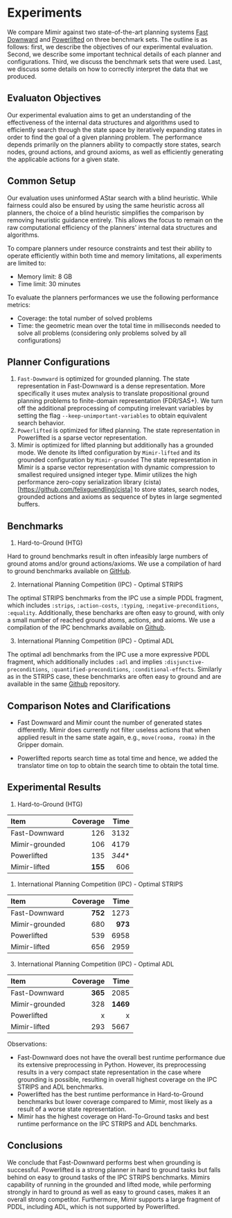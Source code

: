 
# Experiments

We compare Mimir against two state-of-the-art planning systems [Fast Downward](https://github.com/aibasel/downward) and [Powerlifted](https://github.com/abcorrea/powerlifted) on three benchmark sets. The outline is as follows: first, we describe the objectives of our experimental evaluation. Second, we describe some important technical details of each planner and configurations. Third, we discuss the benchmark sets that were used. Last, we discuss some details on how to correctly interpret the data that we produced.

## Evaluaton Objectives

Our experimental evaluation aims to get an understanding of the effectiveness of the internal data structures and algorithms used to efficiently search through the state space by iteratively expanding states in order to find the goal of a given planning problem. The performance depends primarily on the planners ability to compactly store states, search nodes, ground actions, and ground axioms, as well as efficiently generating the applicable actions for a given state.

## Common Setup

Our evaluation uses uninformed AStar search with a blind heuristic. While fairness could also be ensured by using the same heuristic across all planners, the choice of a blind heuristic simplifies the comparison by removing heuristic guidance entirely. This allows the focus to remain on the raw computational efficiency of the planners' internal data structures and algorithms.

To compare planners under resource constraints and test their ability to operate efficiently within both time and memory limitations, all experiments are limited to:

- Memory limit: 8 GB
- Time limit: 30 minutes

To evaluate the planners performances we use the following performance metrics:

- Coverage: the total number of solved problems
- Time: the geometric mean over the total time in milliseconds needed to solve all problems (considering only problems solved by all configurations)

## Planner Configurations

1. `Fast-Downward` is optimized for grounded planning. The state representation in Fast-Downward is a dense representation. More specifically it uses mutex analysis to translate propositional ground planning problems to finite-domain representation (FDR/SAS+). We turn off the additional preprocessing of computing irrelevant variables by setting the flag `--keep-unimportant-variables` to obtain equivalent search behavior.
2. `Powerlifted` is optimized for lifted planning. The state representation in Powerlifted is a sparse vector representation.
3. Mimir is optimized for lifted planning but additionally has a grounded mode. We denote its lifted configuration by `Mimir-lifted` and its grounded configuration by `Mimir-grounded` The state representation in Mimir is a sparse vector representation with dynamic compression to smallest required unsigned integer type. Mimir utilizes the high performance zero-copy serialization library (cista)[https://github.com/felixguendling/cista] to store states, search nodes, grounded actions and axioms as sequence of bytes in large segmented buffers.

## Benchmarks

1. Hard-to-Ground (HTG)

Hard to ground benchmarks result in often infeasibly large numbers of ground atoms and/or ground actions/axioms. We use a compilation of hard to ground benchmarks available on [GitHub](https://github.com/abcorrea/htg-domains).

2. International Planning Competition (IPC) - Optimal STRIPS

The optimal STRIPS benchmarks from the IPC use a simple PDDL fragment, which includes `:strips`, `:action-costs`, `:typing`, `:negative-preconditions`, `:equality`. Additionally, these bencharks are often easy to ground, with only a small number of reached ground atoms, actions, and axioms. We use a compilation of the IPC benchmarks available on [Github](https://github.com/aibasel/downward-benchmarks).

3. International Planning Competition (IPC) - Optimal ADL

The optimal adl benchmarks from the IPC use a more expressive PDDL fragment, which additionally includes `:adl` and implies `:disjunctive-preconditions`, `:quantified-preconditions`, `:conditional-effects`. Similarly as in the STRIPS case, these benchmarks are often easy to ground and are available in the same [Github](https://github.com/aibasel/downward-benchmarks) repository.

## Comparison Notes and Clarifications

- Fast Downward and Mimir count the number of generated states differently. Mimir does currently not filter useless actions that when applied result in the same state again, e.g., `move(rooma, rooma)` in the Gripper domain.

- Powerlifted reports search time as total time and hence, we added the translator time on top to obtain the search time to obtain the total time.

## Experimental Results

1. Hard-to-Ground (HTG)

| Item              |     Coverage |      Time |
| :---------------- | -----------: |     ----: |
| Fast-Downward     |          126 |      3132 |
| Mimir-grounded    |          106 |      4179 |
| Powerlifted       |          135 |    *344** |
| Mimir-lifted      |      **155** |       606 |

1. International Planning Competition (IPC) - Optimal STRIPS

| Item              |     Coverage |      Time |
| :---------------- | -----------: |     ----: |
| Fast-Downward     |      **752** |      1273 |
| Mimir-grounded    |          680 |   **973** |
| Powerlifted       |          539 |      6958 |
| Mimir-lifted      |          656 |      2959 |

3. International Planning Competition (IPC) - Optimal ADL

| Item              |     Coverage |      Time |
| :---------------- | -----------: |     ----: |
| Fast-Downward     |      **365** |      2085 |
| Mimir-grounded    |         328  |  **1469** |
| Powerlifted       |            x |         x |
| Mimir-lifted      |          293 |      5667 |

Observations:
- Fast-Downward does not have the overall best runtime performance due its extensive preprocessing in Python. However, its preprocessing results in a very compact state representation in the case where grounding is possible, resulting in overall highest coverage on the IPC STRIPS and ADL benchmarks.
- Powerlifted has the best runtime performance in Hard-to-Ground benchmarks but lower coverage compared to Mimir, most likely as a result of a worse state representation.
- Mimir has the highest coverage on Hard-To-Ground tasks and best runtime performance on the IPC STRIPS and ADL benchmarks.

## Conclusions

We conclude that Fast-Downward performs best when grounding is successful. Powerlifted is a strong planner in hard to ground tasks but falls behind on easy to ground tasks of the IPC STRIPS benchmarks. Mimirs capability of running in the grounded and lifted mode, while performing strongly in hard to ground as well as easy to ground cases, makes it an overall strong competitor. Furthermore, Mimir supports a large fragment of PDDL, including ADL, which is not supported by Powerlifted.

